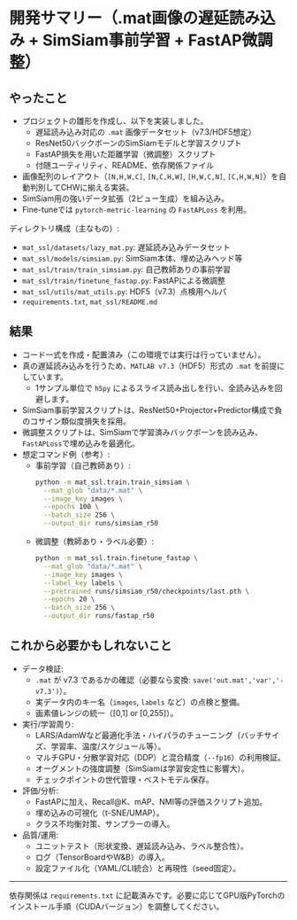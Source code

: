 # 開発サマリー（.mat画像の遅延読み込み + SimSiam事前学習 + FastAP微調整）

## やったこと
- プロジェクトの雛形を作成し、以下を実装しました。
  - 遅延読み込み対応の `.mat` 画像データセット（v7.3/HDF5想定）
  - ResNet50バックボーンのSimSiamモデルと学習スクリプト
  - FastAP損失を用いた距離学習（微調整）スクリプト
  - 付随ユーティリティ、README、依存関係ファイル
- 画像配列のレイアウト（`[N,H,W,C]`, `[N,C,H,W]`, `[H,W,C,N]`, `[C,H,W,N]`）を自動判別してCHWに揃える実装。
- SimSiam用の強いデータ拡張（2ビュー生成）を組み込み。
- Fine-tuneでは `pytorch-metric-learning` の `FastAPLoss` を利用。

ディレクトリ構成（主なもの）:
- `mat_ssl/datasets/lazy_mat.py`: 遅延読み込みデータセット
- `mat_ssl/models/simsiam.py`: SimSiam本体、埋め込みヘッド等
- `mat_ssl/train/train_simsiam.py`: 自己教師ありの事前学習
- `mat_ssl/train/finetune_fastap.py`: FastAPによる微調整
- `mat_ssl/utils/mat_utils.py`: HDF5（v7.3）点検用ヘルパ
- `requirements.txt`, `mat_ssl/README.md`

## 結果
- コード一式を作成・配置済み（この環境では実行は行っていません）。
- 真の遅延読み込みを行うため、`MATLAB v7.3`（HDF5）形式の `.mat` を前提にしています。
  - 1サンプル単位で `h5py` によるスライス読み出しを行い、全読み込みを回避します。
- SimSiam事前学習スクリプトは、ResNet50+Projector+Predictor構成で負のコサイン類似度損失を採用。
- 微調整スクリプトは、SimSiamで学習済みバックボーンを読み込み、`FastAPLoss`で埋め込みを最適化。
- 想定コマンド例（参考）:
  - 事前学習（自己教師あり）:
    ```bash
    python -m mat_ssl.train.train_simsiam \
      --mat_glob "data/*.mat" \
      --image_key images \
      --epochs 100 \
      --batch_size 256 \
      --output_dir runs/simsiam_r50
    ```
  - 微調整（教師あり・ラベル必要）:
    ```bash
    python -m mat_ssl.train.finetune_fastap \
      --mat_glob "data/*.mat" \
      --image_key images \
      --label_key labels \
      --pretrained runs/simsiam_r50/checkpoints/last.pth \
      --epochs 20 \
      --batch_size 256 \
      --output_dir runs/fastap_r50
    ```

## これから必要かもしれないこと
- データ検証:
  - `.mat` が v7.3 であるかの確認（必要なら変換: `save('out.mat','var','-v7.3')`）。
  - 実データ内のキー名（`images`, `labels` など）の点検と整備。
  - 画素値レンジの統一（[0,1] or [0,255]）。
- 実行/学習周り:
  - LARS/AdamWなど最適化手法・ハイパラのチューニング（バッチサイズ、学習率、温度/スケジュール等）。
  - マルチGPU・分散学習対応（DDP）と混合精度（`--fp16`）の利用検証。
  - オーグメントの強度調整（SimSiamは学習安定性に影響大）。
  - チェックポイントの世代管理・ベストモデル保存。
- 評価/分析:
  - FastAPに加え、Recall@K、mAP、NMI等の評価スクリプト追加。
  - 埋め込みの可視化（t-SNE/UMAP）。
  - クラス不均衡対策、サンプラーの導入。
- 品質/運用:
  - ユニットテスト（形状変換、遅延読み込み、ラベル整合性）。
  - ログ（TensorBoardやW&B）の導入。
  - 設定ファイル化（YAML/CLI統合）と再現性（seed固定）。

---
依存関係は `requirements.txt` に記載済みです。必要に応じてGPU版PyTorchのインストール手順（CUDAバージョン）を調整してください。
